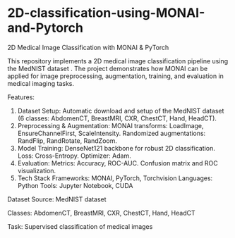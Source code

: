 # 2D-classification-using-MONAI-and-Pytorch

2D Medical Image Classification with MONAI & PyTorch

This repository implements a 2D medical image classification pipeline using the MedNIST dataset
. The project demonstrates how MONAI can be applied for image preprocessing, augmentation, training, and evaluation in medical imaging tasks.

Features:
1. Dataset Setup: Automatic download and setup of the MedNIST dataset (6 classes: AbdomenCT, BreastMRI, CXR, ChestCT, Hand, HeadCT).
2. Preprocessing & Augmentation: 
      MONAI transforms: LoadImage, EnsureChannelFirst, ScaleIntensity.
      Randomized augmentations: RandFlip, RandRotate, RandZoom.
3. Model Training: 
    DenseNet121 backbone for robust 2D classification.
    Loss: Cross-Entropy.
    Optimizer: Adam.
4. Evaluation:
    Metrics: Accuracy, ROC-AUC.
    Confusion matrix and ROC visualization.
5. Tech Stack
    Frameworks: MONAI, PyTorch, Torchvision
    Languages: Python
    Tools: Jupyter Notebook, CUDA

Dataset Source: MedNIST dataset

Classes: AbdomenCT, BreastMRI, CXR, ChestCT, Hand, HeadCT

Task: Supervised classification of medical images
